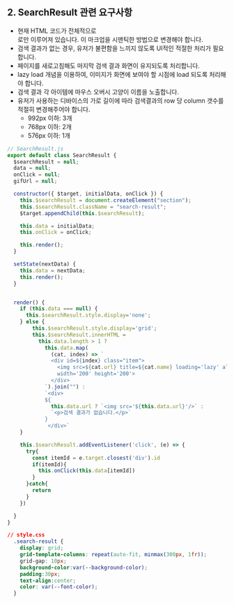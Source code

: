 ## 2. SearchResult 관련 요구사항
* 현재 HTML 코드가 전체적으로 <div> 로만 이루어져 있습니다. 이 마크업을 시맨틱한 방법으로 변경해야 합니다.
* 검색 결과가 없는 경우, 유저가 불편함을 느끼지 않도록 UI적인 적절한 처리가 필요합니다.
* 페이지를 새로고침해도 마지막 검색 결과 화면이 유지되도록 처리합니다.
* lazy load 개념을 이용하여, 이미지가 화면에 보여야 할 시점에 load 되도록 처리해야 합니다.
* 검색 결과 각 아이템에 마우스 오버시 고양이 이름을 노출합니다.
* 유저가 사용하는 디바이스의 가로 길이에 따라 검색결과의 row 당 column 갯수를 적절히 변경해주어야 합니다.
  * 992px 이하: 3개
  * 768px 이하: 2개
  * 576px 이하: 1개

```javascript
// SearchResult.js
export default class SearchResult {
  $searchResult = null;
  data = null;
  onClick = null;
  gifUrl = null;

  constructor({ $target, initialData, onClick }) {
    this.$searchResult = document.createElement("section");
    this.$searchResult.className = "search-result";
    $target.appendChild(this.$searchResult);

    this.data = initialData;
    this.onClick = onClick;

    this.render();
  }

  setState(nextData) {
    this.data = nextData;
    this.render();
  }


  render() {
    if (this.data === null) {
      this.$searchResult.style.display='none';
    } else {
        this.$searchResult.style.display='grid';
        this.$searchResult.innerHTML =
          this.data.length > 1 ?
            this.data.map(
              (cat, index) => `
              <div id=${index} class="item">
                <img src=${cat.url} title=${cat.name} loading='lazy' alt=${cat.name}
                width='200' height='200'>
              </div>
            `).join("") :
            `<div>
            ${
              this.data.url ? `<img src='${this.data.url}'/>` :
              `<p>검색 결과가 없습니다.</p>`
            }
             </div>`
    }

    this.$searchResult.addEventListener('click', (e) => {
      try{
        const itemId = e.target.closest('div').id
        if(itemId){
          this.onClick(this.data[itemId])
        }
      }catch{
        return
      }
    })

  }
}
````

````css
// style.css
  .search-result {
    display: grid;
    grid-template-columns: repeat(auto-fit, minmax(300px, 1fr));
    grid-gap: 10px;
    background-color:var(--background-color);
    padding:30px;
    text-align:center;
    color: var(--font-color);
  }
````